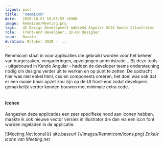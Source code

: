 ```yaml
---
layout: post
title:  "Remmicom"
date:   2020-10-01 18:05:55 +0300
image:  Remmicom/Meeting.png
tags:   UI Design Development AdobeXd Angular SCSS Kendo Illustrator
role:   Front-end Developer, UI-UX designer
team:   Narato
duration: October 2020 - ...
---
```


Remmicom staat in voor applicaties die gebruikt worden voor het beheer van burgerzaken, vergaderingen, opvolgingen administratie... Bij deze tools  - uitgebouwd in Kendo Angular - hadden de developer teams ondersteuning nodig om designs verder uit te werken en op punt te zetten. De opdracht hier was niet enkel html, css en components creëren, het doel was ook dat er een mooie basis opzet zou zijn op de UI front-end zodat developers gemakkelijk verder konden bouwen met minimale extra code. 
<br>
<br>

#### Iconen

Aangezien deze applicaties een zeer specifieke nood aan iconen hebben, maakte ik ook nieuwe vector versies in illustrator die dan via een icon font worden ingeladen in de applicatie. 

![Meeting.Net icons]({{ site.baseurl }}/images/Remmicom/icons.png)
*Enkele icons van Meeting.net*